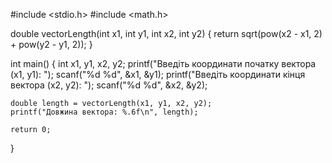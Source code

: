 #include <stdio.h>
#include <math.h>

double vectorLength(int x1, int y1, int x2, int y2) {
    return sqrt(pow(x2 - x1, 2) + pow(y2 - y1, 2));
}

int main() {
    int x1, y1, x2, y2;
    printf("Введіть координати початку вектора (x1, y1): ");
    scanf("%d %d", &x1, &y1);
    printf("Введіть координати кінця вектора (x2, y2): ");
    scanf("%d %d", &x2, &y2);
    
    double length = vectorLength(x1, y1, x2, y2);
    printf("Довжина вектора: %.6f\n", length);
    
    return 0;
}

